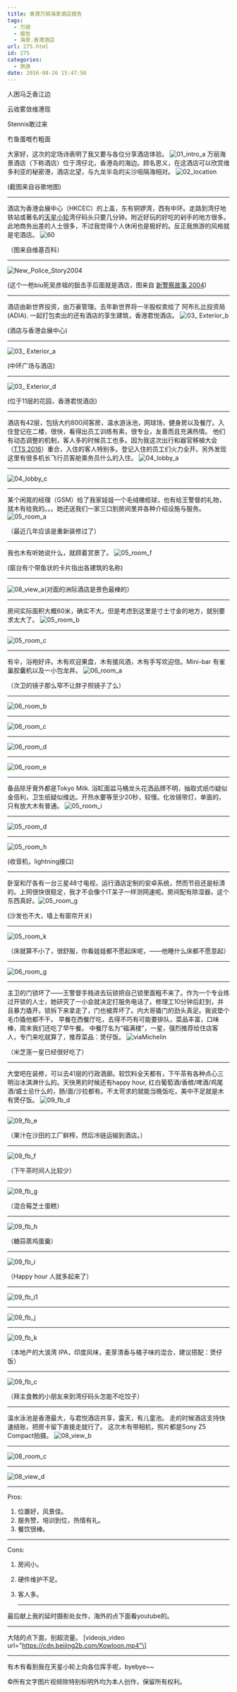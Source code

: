 ```yaml
---
title: 香港万丽海景酒店报告
tags:
  - 万丽
  - 报告
  - 海景.香港酒店
url: 275.html
id: 275
categories:
  - 旅游
date: 2016-08-26 15:47:50
---
```


人困马乏香江边

云收雾敛维港现

Stennis敢过来

冇鱼蛋嘅冇粗面

大家好，这次的定场诗表明了我又要与各位分享酒店体验。 ![01_intro_a](https://cdn.beijing2b.com/wp-content/uploads/2016/08/01_intro_a.png) 万丽海景酒店（下称酒店）位于湾仔北，香港岛的海边。顾名思义，在这酒店可以欣赏维多利亚的秘密港，酒店北望，与九龙半岛的尖沙咀隔海相对。 ![02_location](https://cdn.beijing2b.com/wp-content/uploads/2016/08/02_location.png)

(截图来自谷歌地图)

* * *

酒店为香港会展中心（HKCEC）的上盖，东有铜锣湾，西有中环。走路到湾仔地铁站或著名的[天星小轮](http://www.starferry.com.hk/tc/service)湾仔码头只要几分钟。附近好玩的好吃的剁手的地方很多。此地商务出差的人士很多，不过我觉得个人休闲也是极好的。反正我旅游的风格就是宅酒店。 ![60](https://cdn.beijing2b.com/wp-content/uploads/2016/08/60.jpg)

（图来自维基百科）

* * *

![New_Police_Story2004](https://cdn.beijing2b.com/wp-content/uploads/2016/08/New_Police_Story2004.jpg)

(这个一枪biu死吴彦祖的狙击手后面就是酒店，图来自 [新警察故事 2004](http://www.imdb.com/title/tt0386005))

* * *

酒店由新世界投资，由万豪管理。去年新世界将一半股权卖给了 阿布扎比投资局 (ADIA). 一起打包卖出的还有酒店的孪生建筑，香港君悦酒店。 ![03_ Exterior_b](https://cdn.beijing2b.com/wp-content/uploads/2016/08/03_-Exterior_b.jpg)

(酒店与香港会展中心)

* * *

![03_ Exterior_a](https://cdn.beijing2b.com/wp-content/uploads/2016/08/03_-Exterior_a.jpg)

(中环广场与酒店)

* * *

![03_ Exterior_d](https://cdn.beijing2b.com/wp-content/uploads/2016/08/03_-Exterior_d.jpg)

(位于11层的花园，香港君悦酒店)

* * *

酒店有42层，包括大约800间客房，温水游泳池，网球场，健身房以及餐厅。入住登记在二楼，很快，看得出员工训练有素，很专业，友善而且充满热情。 他们有动态调整的机制，客人多的时候员工也多。因为我这次出行和器官移植大会（[TTS 2016](http://tts2016.org/)）重合，入住的客人特别多。登记入住的员工们火力全开。另外发现这里有很多机长飞行员客舱乘务员什么的入住。 ![04_lobby_a](https://cdn.beijing2b.com/wp-content/uploads/2016/08/04_lobby_a.jpg)

* * *

![04_lobby_c](https://cdn.beijing2b.com/wp-content/uploads/2016/08/04_lobby_c.jpg)

* * *

某个闲晃的经理（GSM）给了我家娃娃一个毛绒橄榄球，也有给王警督的礼物，就木有给我的。。。她还送我们一家三口到房间里并各种介绍设施与服务。 ![05_room_a](https://cdn.beijing2b.com/wp-content/uploads/2016/08/05_room_a.jpg)

（最近几年应该是重新装修过了）

* * *

我也木有听她说什么，就顾着赏景了。 ![05_room_f](https://cdn.beijing2b.com/wp-content/uploads/2016/08/05_room_f.jpg)

(窗台有个带鱼状的卡片指出各建筑的名称)

* * *

![08_view_a](https://cdn.beijing2b.com/wp-content/uploads/2016/08/08_view_a.jpg)(对面的洲际酒店是景色最棒的）

* * *

房间实际面积大概60米，确实不大。但是考虑到这里是寸土寸金的地方，就别要求太大了。 ![05_room_b](https://cdn.beijing2b.com/wp-content/uploads/2016/08/05_room_b.jpg)

* * *

![05_room_c](https://cdn.beijing2b.com/wp-content/uploads/2016/08/05_room_c.jpg)

* * *

有伞，浴袍好评。木有欢迎果盘，木有接风酒，木有手写欢迎信。Mini-bar 有雀巢胶囊机以及一小包龙井。 ![06_room_a](https://cdn.beijing2b.com/wp-content/uploads/2016/08/06_room_a.jpg)

（次卫的镜子那么窄不让胖子照镜子了么）

* * *

![06_room_b](https://cdn.beijing2b.com/wp-content/uploads/2016/08/06_room_b.jpg)

* * *

![06_room_c](https://cdn.beijing2b.com/wp-content/uploads/2016/08/06_room_c.jpg)

* * *

![06_room_d](https://cdn.beijing2b.com/wp-content/uploads/2016/08/06_room_d.jpg)

* * *

![06_room_e](https://cdn.beijing2b.com/wp-content/uploads/2016/08/06_room_e.jpg)

* * *

备品除牙膏外都是Tokyo Milk. 浴缸面盆马桶龙头花洒品牌不明，抽取式纸巾疑似金佰利，卫生纸疑似维达。开热水要等至少20秒，较慢。化妆镜带灯，单面的，只有放大木有普通。 ![05_room_i](https://cdn.beijing2b.com/wp-content/uploads/2016/08/05_room_i.jpg)

* * *

![05_room_d](https://cdn.beijing2b.com/wp-content/uploads/2016/08/05_room_d.jpg)

* * *

![05_room_h](https://cdn.beijing2b.com/wp-content/uploads/2016/08/05_room_h.jpg)

(收音机，lightning接口)

* * *

卧室和厅各有一台三星48寸电视，运行酒店定制的安卓系统，然而节目还是标清的。上网很快很稳定，我才不会像个IT呆子一样测网速呢。房间配有除湿器，这个东西真好。![05_room_g](https://cdn.beijing2b.com/wp-content/uploads/2016/08/05_room_g.jpg)

(沙发也不大，墙上有窗帘开关)

* * *

![05_room_k](https://cdn.beijing2b.com/wp-content/uploads/2016/08/05_room_k.jpg)

（床就算不小了，很舒服，你看娃娃都不愿起床呢，——他睡什么床都不愿意起）

* * *

![06_room_g](https://cdn.beijing2b.com/wp-content/uploads/2016/08/06_room_g.jpg)

* * *

主卫的门锁坏了——王警督手贱进去玩锁把自己锁里面粗不来了。作为一个专业练过开锁的人士，她研究了一小会就决定打服务电话了。修理工10分钟后赶到，并且暴力撬开。锁拆下来拿走了，门也被弄坏了。内大哥撬门的劲头真足。我说垫个毛巾撬他都不干。 早餐在西餐厅吃，去得不巧有可能要排队，菜品丰富，口味棒，周末我们还吃了早午餐。 中餐厅名为“福满楼”，一星，强烈推荐给住店客人，专门来吃就算了，推荐菜品：煲仔饭。 ![viaMichelin](https://cdn.beijing2b.com/wp-content/uploads/2016/08/viamichelin.png)

（米芝莲一星已经很好吃了）

* * *

大堂吧在装修，可以去41层的行政酒廊。软饮料全天都有，下午茶有各种点心三明治冰淇淋什么的。天快黑的时候还有happy hour, 红白葡萄酒/香槟/啤酒/鸡尾酒/威士忌什么的，肠/面/沙拉都有。不太苛求的就能当晚饭吃，美中不足就是木有煲仔饭。 ![09_fb_d](https://cdn.beijing2b.com/wp-content/uploads/2016/08/09_fb_d.jpg)

* * *

![09_fb_e](https://cdn.beijing2b.com/wp-content/uploads/2016/08/09_fb_e.jpg)

（果汁在沙田的工厂鲜榨，然后冷链运输到酒店。）

* * *

![09_fb_f](https://cdn.beijing2b.com/wp-content/uploads/2016/08/09_fb_f.jpg)

（下午茶时间人比较少）

* * *

![09_fb_g](https://cdn.beijing2b.com/wp-content/uploads/2016/08/09_fb_g.jpg)

（混合莓芝士蛋糕）

* * *

![09_fb_h](https://cdn.beijing2b.com/wp-content/uploads/2016/08/09_fb_h.jpg)

（糖蒜蒸鸡蛋羹）

* * *

![09_fb_i](https://cdn.beijing2b.com/wp-content/uploads/2016/08/09_fb_i.jpg)

（Happy hour 人就多起来了）

* * *

![09_fb_i1](https://cdn.beijing2b.com/wp-content/uploads/2016/08/09_fb_i1.jpg)

* * *

![09_fb_j](https://cdn.beijing2b.com/wp-content/uploads/2016/08/09_fb_j.jpg)

* * *

![09_fb_k](https://cdn.beijing2b.com/wp-content/uploads/2016/08/09_fb_k.jpg)

（本地产的大浪湾 IPA，印度风味，麦芽清香与橘子味的混合，建议搭配：煲仔饭）

* * *

![09_fb_c](https://cdn.beijing2b.com/wp-content/uploads/2016/08/09_fb_c.jpg)

（拜主食教的小朋友来到湾仔码头怎能不吃饺子）

* * *

温水泳池是香港最大，与君悦酒店共享，露天，有儿童池。 走的时候酒店支持快速结账，把房卡留下直接走就行了。 这次木有带相机，照片都是Sony Z5 Compact拍摄。 ![08_view_b](https://cdn.beijing2b.com/wp-content/uploads/2016/08/08_view_b.jpg)

* * *

![08_room_c](https://cdn.beijing2b.com/wp-content/uploads/2016/08/08_room_c.jpg)

* * *

![08_view_d](https://cdn.beijing2b.com/wp-content/uploads/2016/08/08_view_d.jpg)

* * *

Pros:

1.  位置好，风景佳。
2.  服务赞，培训到位，热情有礼。
3.  餐饮很棒。

* * *

Cons:

1.  房间小。
2.  硬件维护不足。
3.  客人多。
    
    * * *
    

最后献上我的延时摄影处女作，海外的点下面看youtube的。

* * *

大陆的点下面，别超流量。 \[videojs_video url="https://cdn.beijing2b.com/Kowloon.mp4"\]

* * *

有木有看到我在天星小轮上向各位挥手呢，byebye~~

©所有文字图片视频除特别标明外均为本人创作，保留所有权利。